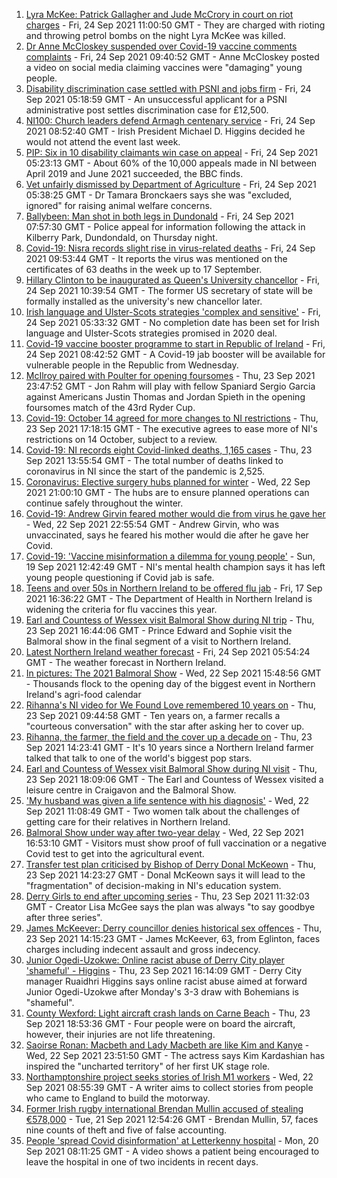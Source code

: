 1. [Lyra McKee: Patrick Gallagher and Jude McCrory in court on riot charges](https://www.bbc.co.uk/news/uk-northern-ireland-58676450?at_medium=RSS&at_campaign=KARANGA) - Fri, 24 Sep 2021 11:00:50 GMT - They are charged with rioting and throwing petrol bombs on the night Lyra McKee was killed.
2. [Dr Anne McCloskey suspended over Covid-19 vaccine comments complaints](https://www.bbc.co.uk/news/uk-northern-ireland-foyle-west-58667747?at_medium=RSS&at_campaign=KARANGA) - Fri, 24 Sep 2021 09:40:52 GMT - Anne McCloskey posted a video on social media claiming vaccines were "damaging" young people.
3. [Disability discrimination case settled with PSNI and jobs firm](https://www.bbc.co.uk/news/uk-northern-ireland-58670765?at_medium=RSS&at_campaign=KARANGA) - Fri, 24 Sep 2021 05:18:59 GMT - An unsuccessful applicant for a PSNI administrative post settles discrimination case for £12,500.
4. [NI100: Church leaders defend Armagh centenary service](https://www.bbc.co.uk/news/uk-northern-ireland-58672100?at_medium=RSS&at_campaign=KARANGA) - Fri, 24 Sep 2021 08:52:40 GMT - Irish President Michael D. Higgins decided he would not attend the event last week.
5. [PIP: Six in 10 disability claimants win case on appeal](https://www.bbc.co.uk/news/uk-northern-ireland-58669854?at_medium=RSS&at_campaign=KARANGA) - Fri, 24 Sep 2021 05:23:13 GMT - About 60% of the 10,000 appeals made in NI between April 2019 and June 2021 succeeded, the BBC finds.
6. [Vet unfairly dismissed by Department of Agriculture](https://www.bbc.co.uk/news/uk-northern-ireland-58670751?at_medium=RSS&at_campaign=KARANGA) - Fri, 24 Sep 2021 05:38:25 GMT - Dr Tamara Bronckaers says she was "excluded, ignored" for raising animal welfare concerns.
7. [Ballybeen: Man shot in both legs in Dundonald](https://www.bbc.co.uk/news/uk-northern-ireland-58675300?at_medium=RSS&at_campaign=KARANGA) - Fri, 24 Sep 2021 07:57:30 GMT - Police appeal for information following the attack in Kilberry Park, Dundondald, on Thursday night.
8. [Covid-19: Nisra records slight rise in virus-related deaths](https://www.bbc.co.uk/news/uk-northern-ireland-58676058?at_medium=RSS&at_campaign=KARANGA) - Fri, 24 Sep 2021 09:53:44 GMT - It reports the virus was mentioned on the certificates of 63 deaths in the week up to 17 September.
9. [Hillary Clinton to be inaugurated as Queen's University chancellor](https://www.bbc.co.uk/news/uk-northern-ireland-58669865?at_medium=RSS&at_campaign=KARANGA) - Fri, 24 Sep 2021 10:39:54 GMT - The former US secretary of state will be formally installed as the university's new chancellor later.
10. [Irish language and Ulster-Scots strategies 'complex and sensitive'](https://www.bbc.co.uk/news/uk-northern-ireland-58669856?at_medium=RSS&at_campaign=KARANGA) - Fri, 24 Sep 2021 05:33:32 GMT - No completion date has been set for Irish language and Ulster-Scots strategies promised in 2020 deal.
11. [Covid-19 vaccine booster programme to start in Republic of Ireland](https://www.bbc.co.uk/news/world-europe-58676448?at_medium=RSS&at_campaign=KARANGA) - Fri, 24 Sep 2021 08:42:52 GMT - A Covid-19 jab booster will be available for vulnerable people in the Republic from Wednesday.
12. [McIlroy paired with Poulter for opening foursomes](https://www.bbc.co.uk/sport/golf/58672860?at_medium=RSS&at_campaign=KARANGA) - Thu, 23 Sep 2021 23:47:52 GMT - Jon Rahm will play with fellow Spaniard Sergio Garcia against Americans Justin Thomas and Jordan Spieth in the opening foursomes match of the 43rd Ryder Cup.
13. [Covid-19: October 14 agreed for more changes to NI restrictions](https://www.bbc.co.uk/news/uk-northern-ireland-58657582?at_medium=RSS&at_campaign=KARANGA) - Thu, 23 Sep 2021 17:18:15 GMT - The executive agrees to ease more of NI's restrictions on 14 October, subject to a review.
14. [Covid-19: NI records eight Covid-linked deaths, 1,165 cases](https://www.bbc.co.uk/news/uk-northern-ireland-58668868?at_medium=RSS&at_campaign=KARANGA) - Thu, 23 Sep 2021 13:55:54 GMT - The total number of deaths linked to coronavirus in NI since the start of the pandemic is 2,525.
15. [Coronavirus: Elective surgery hubs planned for winter](https://www.bbc.co.uk/news/uk-northern-ireland-58657420?at_medium=RSS&at_campaign=KARANGA) - Wed, 22 Sep 2021 21:00:10 GMT - The hubs are to ensure planned operations can continue safely throughout the winter.
16. [Covid-19: Andrew Girvin feared mother would die from virus he gave her](https://www.bbc.co.uk/news/uk-northern-ireland-58649891?at_medium=RSS&at_campaign=KARANGA) - Wed, 22 Sep 2021 22:55:54 GMT - Andrew Girvin, who was unvaccinated, says he feared his mother would die after he gave her Covid.
17. [Covid-19: 'Vaccine misinformation a dilemma for young people'](https://www.bbc.co.uk/news/uk-northern-ireland-58616080?at_medium=RSS&at_campaign=KARANGA) - Sun, 19 Sep 2021 12:42:49 GMT - NI's mental health champion says it has left young people questioning if Covid jab is safe.
18. [Teens and over 50s in Northern Ireland to be offered flu jab](https://www.bbc.co.uk/news/uk-northern-ireland-58602611?at_medium=RSS&at_campaign=KARANGA) - Fri, 17 Sep 2021 16:36:22 GMT - The Department of Health in Northern Ireland is widening the criteria for flu vaccines this year.
19. [Earl and Countess of Wessex visit Balmoral Show during NI trip](https://www.bbc.co.uk/news/uk-northern-ireland-58663417?at_medium=RSS&at_campaign=KARANGA) - Thu, 23 Sep 2021 16:44:06 GMT - Prince Edward and Sophie visit the Balmoral show in the final segment of a visit to Northern Ireland.
20. [Latest Northern Ireland weather forecast](https://www.bbc.co.uk/news/uk-northern-ireland-26018439?at_medium=RSS&at_campaign=KARANGA) - Fri, 24 Sep 2021 05:54:24 GMT - The weather forecast in Northern Ireland.
21. [In pictures: The 2021 Balmoral Show](https://www.bbc.co.uk/news/uk-northern-ireland-58656142?at_medium=RSS&at_campaign=KARANGA) - Wed, 22 Sep 2021 15:48:56 GMT - Thousands flock to the opening day of the biggest event in Northern Ireland's agri-food calendar
22. [Rihanna's NI video for We Found Love remembered 10 years on](https://www.bbc.co.uk/news/uk-northern-ireland-58662388?at_medium=RSS&at_campaign=KARANGA) - Thu, 23 Sep 2021 09:44:58 GMT - Ten years on, a farmer recalls a "courteous conversation" with the star after asking her to cover up.
23. [Rihanna, the farmer, the field and the cover up a decade on](https://www.bbc.co.uk/news/uk-northern-ireland-58669292?at_medium=RSS&at_campaign=KARANGA) - Thu, 23 Sep 2021 14:23:41 GMT - It's 10 years since a Northern Ireland farmer talked that talk to one of the world's biggest pop stars.
24. [Earl and Countess of Wessex visit Balmoral Show during NI visit](https://www.bbc.co.uk/news/58672293?at_medium=RSS&at_campaign=KARANGA) - Thu, 23 Sep 2021 18:09:06 GMT - The Earl and Countess of Wessex visited a leisure centre in Craigavon and the Balmoral Show.
25. ['My husband was given a life sentence with his diagnosis'](https://www.bbc.co.uk/news/58641689?at_medium=RSS&at_campaign=KARANGA) - Wed, 22 Sep 2021 11:08:49 GMT - Two women talk about the challenges of getting care for their relatives in Northern Ireland.
26. [Balmoral Show under way after two-year delay](https://www.bbc.co.uk/news/uk-northern-ireland-58652864?at_medium=RSS&at_campaign=KARANGA) - Wed, 22 Sep 2021 16:53:10 GMT - Visitors must show proof of full vaccination or a negative Covid test to get into the agricultural event.
27. [Transfer test plan criticised by Bishop of Derry Donal McKeown](https://www.bbc.co.uk/news/uk-northern-ireland-58663414?at_medium=RSS&at_campaign=KARANGA) - Thu, 23 Sep 2021 14:23:27 GMT - Donal McKeown says it will lead to the "fragmentation" of decision-making in NI's education system.
28. [Derry Girls to end after upcoming series](https://www.bbc.co.uk/news/uk-northern-ireland-58663416?at_medium=RSS&at_campaign=KARANGA) - Thu, 23 Sep 2021 11:32:03 GMT - Creator Lisa McGee says the plan was always "to say goodbye after three series".
29. [James McKeever: Derry councillor denies historical sex offences](https://www.bbc.co.uk/news/uk-northern-ireland-foyle-west-58662013?at_medium=RSS&at_campaign=KARANGA) - Thu, 23 Sep 2021 14:15:23 GMT - James McKeever, 63, from Eglinton, faces charges including indecent assault and gross indecency.
30. [Junior Ogedi-Uzokwe: Online racist abuse of Derry City player 'shameful' - Higgins](https://www.bbc.co.uk/sport/football/58667701?at_medium=RSS&at_campaign=KARANGA) - Thu, 23 Sep 2021 16:14:09 GMT - Derry City manager Ruaidhri Higgins says online racist abuse aimed at forward Junior Ogedi-Uzokwe after Monday's 3-3 draw with Bohemians is "shameful".
31. [County Wexford: Light aircraft crash lands on Carne Beach](https://www.bbc.co.uk/news/world-europe-58672098?at_medium=RSS&at_campaign=KARANGA) - Thu, 23 Sep 2021 18:53:36 GMT - Four people were on board the aircraft, however, their injuries are not life threatening.
32. [Saoirse Ronan: Macbeth and Lady Macbeth are like Kim and Kanye](https://www.bbc.co.uk/news/entertainment-arts-58627498?at_medium=RSS&at_campaign=KARANGA) - Wed, 22 Sep 2021 23:51:50 GMT - The actress says Kim Kardashian has inspired the "uncharted territory" of her first UK stage role.
33. [Northamptonshire project seeks stories of Irish M1 workers](https://www.bbc.co.uk/news/uk-england-northamptonshire-58644693?at_medium=RSS&at_campaign=KARANGA) - Wed, 22 Sep 2021 08:55:39 GMT - A writer aims to collect stories from people who came to England to build the motorway.
34. [Former Irish rugby international Brendan Mullin accused of stealing €578,000](https://www.bbc.co.uk/news/world-europe-58637038?at_medium=RSS&at_campaign=KARANGA) - Tue, 21 Sep 2021 12:54:26 GMT - Brendan Mullin, 57, faces nine counts of theft and five of false accounting.
35. [People 'spread Covid disinformation' at Letterkenny hospital](https://www.bbc.co.uk/news/world-europe-58622554?at_medium=RSS&at_campaign=KARANGA) - Mon, 20 Sep 2021 08:11:25 GMT - A video shows a patient being encouraged to leave the hospital in one of two incidents in recent days.

